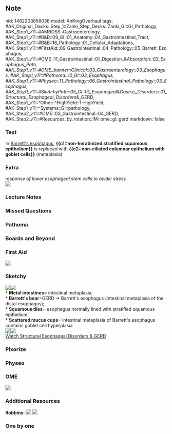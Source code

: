 ## Note
nid: 1482203859036
model: AnKingOverhaul
tags: #AK_Original_Decks::Step_1::Zanki_Step_Decks::Zanki_GI::GI_Pathology, #AK_Step1_v11::#AMBOSS::Gastroenterology, #AK_Step1_v11::#B&B::09_GI::01_Anatomy::04_Gastrointestinal_Tract, #AK_Step1_v11::#B&B::16_Pathology::01_Cellular_Adaptations, #AK_Step1_v11::#FirstAid::09_Gastrointestinal::04_Pathology::05_Barrett_Esophagus, #AK_Step1_v11::#OME::11_Gastrointestinal::01_Digestion_&_Absorption::03_Esophagus_Path, #AK_Step1_v11::#OME_banner::Clinical::03_Gastroenterology::03_Esophagus, #AK_Step1_v11::#Pathoma::10_GI::03_Esophagus, #AK_Step1_v11::#Physeo::11_Pathology::06_Gastrointestinal_Pathology::03_Esophagus, #AK_Step1_v11::#SketchyPath::05_GI::01_Esophageal_&_Gastric_Disorders::01_Structural_Esophageal_Disorders_&_GERD, #AK_Step1_v11::^Other::^HighYield::1-HighYield, #AK_Step1_v11::^Systems::GI::pathology, #AK_Step2_v11::#OME::03_Gastrointestinal::04_GERD, #AK_Step2_v11::#Resources_by_rotation::IM::ome::gi::gerd
markdown: false

### Text
<div>
  In <u>Barrett's esophagus</u>, <b>{{c1::non-keratinized
  stratified squamous epithelium}}</b> is <i>replaced</i> with
  <b>{{c2::non-ciliated columnar epithelium with goblet cells}}</b>
  (metaplasia)
</div>

### Extra
<div>
  <i>response of lower esophageal stem cells to acidic stress</i>
</div>
<div><img src="paste-168929653686721.jpg"></div>

### Lecture Notes


### Missed Questions


### Pathoma


### Boards and Beyond


### First Aid
<img src="tmpN_nhqf.png">

### Sketchy
<div><img src=
"Screen%20Shot%202020-01-07%20at%2011.28.06%20AM.JPG"><img src=
"Screen%20Shot%202020-01-07%20at%2011.28.13%20AM.JPG"></div>
<div>
  * <b>Metal intestines</b>= intestinal metaplasia;
</div>
<div>
  * <b>Barrett's bear</b>=GERD -> Barrett's esophagus
  (intestinal metaplasia of the distal esophagus);
</div>
<div>
  * <b>Squamous tiles</b>= esophagus normally lined with stratified
  squamous epithelium;
</div>
<div>
  * <b>Scattered mucus cups</b>= intestinal metaplasia of Barrett's
  esophagus contains goblet cell hyperplasia
</div>
<div><img src=
"Zoverall%20picture%20(36)_1566160514431.jpg"><img src=
"Barrett's%20esophagus.JPG"></div><a href=
"https://dashboard.sketchy.com/study/medical/courses/medical-pathophysiology/units/medical-pathophysiology-gi/videos/medical-pathophysiology-gi-esophageal-and-gastric-disorders-structural-esophageal-disorders-and-gerd?utm_source=anki&utm_medium=partnership&utm_campaign=february_update&utm_content=medical">Watch
Structural Esophageal Disorders & GERD</a>

### Pixorize


### Physeo


### OME
<div class="ome-widget">
  <a href=
  "https://onlinemeded.org/spa/gastroenterology/esophagus/acquire?ref=anki">
  <img src="_OME_AnkiFlashcards_Lesson_6.png"></a>
</div>

### Additional Resources
<b>Robbins:</b> <img src="tmpB5JcZA.png"> <img src="tmpKV06Ut.png">

### One by one

